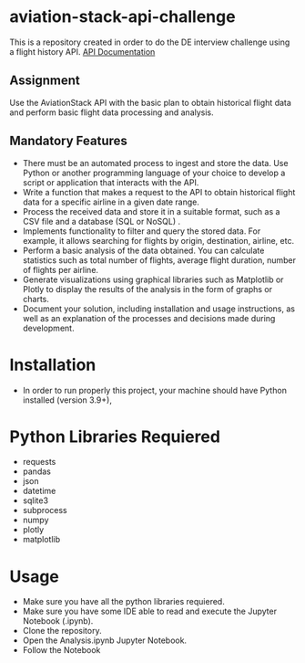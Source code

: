 # aviation-stack-api-challenge
 This is a repository created in order to do the DE interview challenge using a flight history API.
 [API Documentation](https://aviationstack.com/documentation)

## Assignment
Use the AviationStack API with the basic plan to obtain historical flight data and perform basic flight data
processing and analysis.

## Mandatory Features
- There must be an automated process to ingest and store the data. Use Python or another
programming language of your choice to develop a script or application that interacts with the
API.
- Write a function that makes a request to the API to obtain historical flight data for a specific
airline in a given date range.
- Process the received data and store it in a suitable format, such as a CSV file and a database
(SQL or NoSQL) .
- Implements functionality to filter and query the stored data. For example, it allows searching for
flights by origin, destination, airline, etc.
- Perform a basic analysis of the data obtained. You can calculate statistics such as total number
of flights, average flight duration, number of flights per airline.
- Generate visualizations using graphical libraries such as Matplotlib or Plotly to display the results
of the analysis in the form of graphs or charts.
- Document your solution, including installation and usage instructions, as well as an explanation
of the processes and decisions made during development.

# Installation
- In order to run properly this project, your machine should have Python installed (version 3.9+), 

# Python Libraries Requiered
- requests
- pandas
- json
- datetime
- sqlite3
- subprocess
- numpy
- plotly
- matplotlib

# Usage
- Make sure you have all the python libraries requiered.
- Make sure you have some IDE able to read and execute the Jupyter Notebook (.ipynb).
- Clone the repository.
- Open the Analysis.ipynb Jupyter Notebook.
- Follow the Notebook
